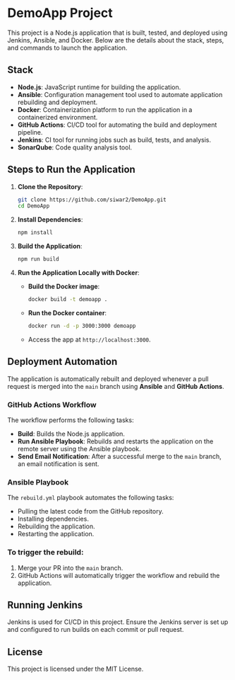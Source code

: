# DemoApp Project

This project is a Node.js application that is built, tested, and deployed using Jenkins, Ansible, and Docker. Below are the details about the stack, steps, and commands to launch the application.

## Stack

- **Node.js**: JavaScript runtime for building the application.
- **Ansible**: Configuration management tool used to automate application rebuilding and deployment.
- **Docker**: Containerization platform to run the application in a containerized environment.
- **GitHub Actions**: CI/CD tool for automating the build and deployment pipeline.
- **Jenkins**: CI tool for running jobs such as build, tests, and analysis.
- **SonarQube**: Code quality analysis tool.

## Steps to Run the Application

1. **Clone the Repository**:
    ```bash
    git clone https://github.com/siwar2/DemoApp.git
    cd DemoApp
    ```

2. **Install Dependencies**:
    ```bash
    npm install
    ```

3. **Build the Application**:
    ```bash
    npm run build
    ```

4. **Run the Application Locally with Docker**:
    - **Build the Docker image**:
      ```bash
      docker build -t demoapp .
      ```

    - **Run the Docker container**:
      ```bash
      docker run -d -p 3000:3000 demoapp
      ```

    - Access the app at `http://localhost:3000`.

## Deployment Automation

The application is automatically rebuilt and deployed whenever a pull request is merged into the `main` branch using **Ansible** and **GitHub Actions**.

### GitHub Actions Workflow

The workflow performs the following tasks:
- **Build**: Builds the Node.js application.
- **Run Ansible Playbook**: Rebuilds and restarts the application on the remote server using the Ansible playbook.
- **Send Email Notification**: After a successful merge to the `main` branch, an email notification is sent.

### Ansible Playbook

The `rebuild.yml` playbook automates the following tasks:
- Pulling the latest code from the GitHub repository.
- Installing dependencies.
- Rebuilding the application.
- Restarting the application.

### To trigger the rebuild:
1. Merge your PR into the `main` branch.
2. GitHub Actions will automatically trigger the workflow and rebuild the application.

## Running Jenkins

Jenkins is used for CI/CD in this project. Ensure the Jenkins server is set up and configured to run builds on each commit or pull request.

## License

This project is licensed under the MIT License.

